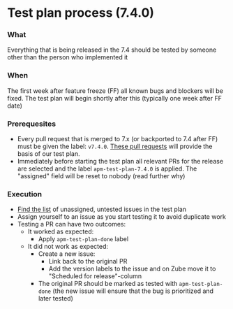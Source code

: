 # Test plan process (7.4.0)

### What
Everything that is being released in the 7.4 should be tested by someone other than the person who implemented it 

### When
The first week after feature freeze (FF) all known bugs and blockers will be fixed. The test plan will begin shortly after this (typically one week after FF date)

### Prerequesites
 - Every pull request that is merged to 7.x (or backported to 7.4 after FF) must be given the label: `v7.4.0`. [These pull requests](https://github.com/search?q=user%3Aelastic+is%3Amerged+is%3Apr+author%3Adgieselaar+author%3Aogupte+author%3Aformgeist+author%3Asqren+author%3Asmith++-label%3Abackport+label%3Av7.4.0&type=Issues) will provide the basis of our test plan. 
 - Immediately before starting the test plan all relevant PRs for the release are selected and the label `apm-test-plan-7.4.0` is applied. The "assigned" field will be reset to nobody (read further why)

### Execution
 - [Find the list](https://github.com/elastic/kibana/pulls?utf8=%E2%9C%93&q=is%3Apr+label%3Av7.4.0+-label%3Aapm-test-plan-done+no%3Aassignee+label%3Aapm-test-plan-7.4.0) of unassigned, untested issues in the test plan
 - Assign yourself to an issue as you start testing it to avoid duplicate work
 - Testing a PR can have two outcomes:
   - It worked as expected:
     - Apply `apm-test-plan-done` label
   - It did not work as expected: 
     - Create a new issue: 
        - Link back to the original PR
        - Add the version labels to the issue and on Zube move it to "Scheduled for release"-column
     - The original PR should be marked as tested with `apm-test-plan-done` (the new issue will ensure that the bug is prioritized and later tested)
   
   


